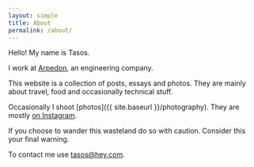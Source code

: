 ```yaml
---
layout: simple
title: About
permalink: /about/
---
```


Hello! My name is Tasos.

I work at [Arpedon](https://www.arpedon.com), an engineering company.

This website is a collection of posts, essays and photos. They are mainly about travel, food and occasionally technical stuff.

Occasionally I shoot [photos]({{ site.baseurl }}/photography). They are mostly [on Instagram](https://instagram.com/tsangiotis).

If you choose to wander this wasteland do so with caution. Consider this your final warning.

To contact me use [tasos@hey.com](mailto:tasos@hey.com).
